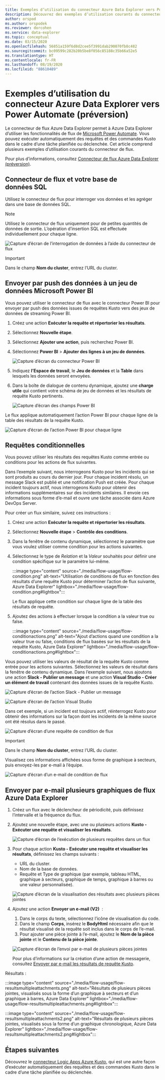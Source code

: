 ```yaml
---
title: Exemples d’utilisation du connecteur Azure Data Explorer vers Power Automate (préversion)
description: Découvrez des exemples d’utilisation courants du connecteur Azure Data Explorer vers Power Automate.
author: orspod
ms.author: orspodek
ms.reviewer: dorcohen
ms.service: data-explorer
ms.topic: conceptual
ms.date: 03/15/2020
ms.openlocfilehash: 56851a159f6d8d2cee5f3991dab290070fb8c482
ms.sourcegitcommit: bc09599c282b20b5be8f056c85188c35b66a52e5
ms.translationtype: HT
ms.contentlocale: fr-FR
ms.lasthandoff: 08/19/2020
ms.locfileid: "88610489"
---
```

# <a name="usage-examples-for-azure-data-explorer-connector-to-power-automate-preview"></a>Exemples d’utilisation du connecteur Azure Data Explorer vers Power Automate (préversion)

Le connecteur de flux Azure Data Explorer permet à Azure Data Explorer d’utiliser les fonctionnalités de flux de [Microsoft Power Automate](https://flow.microsoft.com/). Vous pouvez exécuter automatiquement des requêtes et des commandes Kusto dans le cadre d’une tâche planifiée ou déclenchée. Cet article comprend plusieurs exemples d’utilisation courants du connecteur de flux.

Pour plus d’informations, consultez [Connecteur de flux Azure Data Explorer (préversion)](flow.md).

## <a name="flow-connector-and-your-sql-database"></a>Connecteur de flux et votre base de données SQL

Utilisez le connecteur de flux pour interroger vos données et les agréger dans une base de données SQL.

> [!Note]
> Utilisez le connecteur de flux uniquement pour de petites quantités de données de sortie. L’opération d’insertion SQL est effectuée individuellement pour chaque ligne. 

![Capture d’écran de l’interrogation de données à l’aide du connecteur de flux](./media/flow-usage/flow-sqlexample.png)

> [!IMPORTANT]
> Dans le champ **Nom du cluster**, entrez l’URL du cluster.

## <a name="push-data-to-a-microsoft-power-bi-dataset"></a>Envoyer par push des données à un jeu de données Microsoft Power BI

Vous pouvez utiliser le connecteur de flux avec le connecteur Power BI pour envoyer par push des données issues de requêtes Kusto vers des jeux de données de streaming Power BI.

1. Créez une action **Exécuter la requête et répertorier les résultats**.
1. Sélectionnez **Nouvelle étape**.
1. Sélectionnez **Ajouter une action**, puis recherchez Power BI.
1. Sélectionnez **Power BI** > **Ajouter des lignes à un jeu de données**. 

    ![Capture d’écran du connecteur Power BI](./media/flow-usage/flow-powerbiconnector.png)

1. Indiquez **l’Espace de travail**, le **Jeu de données** et la **Table** dans lesquels les données seront envoyées.
1. Dans la boîte de dialogue de contenu dynamique, ajoutez une **charge utile** qui contient votre schéma de jeu de données et les résultats de requête Kusto pertinents.

    ![Capture d’écran des champs Power BI](./media/flow-usage/flow-powerbifields.png)

Le flux applique automatiquement l’action Power BI pour chaque ligne de la table des résultats de la requête Kusto. 

![Capture d’écran de l’action Power BI pour chaque ligne](./media/flow-usage/flow-powerbiforeach.png)

## <a name="conditional-queries"></a>Requêtes conditionnelles

Vous pouvez utiliser les résultats des requêtes Kusto comme entrée ou conditions pour les actions de flux suivantes.

Dans l’exemple suivant, nous interrogeons Kusto pour les incidents qui se sont produits au cours du dernier jour. Pour chaque incident résolu, un message Slack est publié et une notification Push est créée.
Pour chaque incident toujours actif, nous interrogeons Kusto pour obtenir des informations supplémentaires sur des incidents similaires. Il envoie ces informations sous forme d’e-mail et ouvre une tâche associée dans Azure DevOps Server.

Pour créer un flux similaire, suivez ces instructions :

1. Créez une action **Exécuter la requête et répertorier les résultats**.
1. Sélectionnez **Nouvelle étape** > **Contrôle des conditions**.
1. Dans la fenêtre de contenu dynamique, sélectionnez le paramètre que vous voulez utiliser comme condition pour les actions suivantes.
1. Sélectionnez le type de *Relation* et la *Valeur* souhaités pour définir une condition spécifique sur le paramètre lui-même.

    :::image type="content" source="./media/flow-usage/flow-condition.png" alt-text="Utilisation de conditions de flux en fonction des résultats d’une requête Kusto pour déterminer l’action de flux suivante, Azure Data Explorer" lightbox="./media/flow-usage/flow-condition.png#lightbox":::

    Le flux applique cette condition sur chaque ligne de la table des résultats de requête.
1. Ajoutez des actions à effectuer lorsque la condition a la valeur true ou false.

    :::image type="content" source="./media/flow-usage/flow-conditionactions.png" alt-text="Ajout d’actions quand une condition a la valeur true ou false, conditions de flux basées sur les résultats de la requête Kusto, Azure Data Explorer" lightbox="./media/flow-usage/flow-conditionactions.png#lightbox":::

Vous pouvez utiliser les valeurs de résultat de la requête Kusto comme entrée pour les actions suivantes. Sélectionnez les valeurs de résultat dans la fenêtre de contenu dynamique.
Dans l’exemple suivant, nous ajoutons une action **Slack - Publier un message** et une action **Visual Studio - Créer un élément de travail** contenant des données issues de la requête Kusto.

![Capture d’écran de l’action Slack - Publier un message](./media/flow-usage/flow-slack.png)

![Capture d’écran de l’action Visual Studio](./media/flow-usage/flow-visualstudio.png)

Dans cet exemple, si un incident est toujours actif, réinterrogez Kusto pour obtenir des informations sur la façon dont les incidents de la même source ont été résolus dans le passé.

![Capture d’écran d’une requête de condition de flux](./media/flow-usage/flow-conditionquery.png)

> [!IMPORTANT]
> Dans le champ **Nom du cluster**, entrez l’URL du cluster.

Visualisez ces informations affichées sous forme de graphique à secteurs, puis envoyez-les par e-mail à l’équipe.

![Capture d’écran d’un e-mail de condition de flux](./media/flow-usage/flow-conditionemail.png)

## <a name="email-multiple-azure-data-explorer-flow-charts"></a>Envoyer par e-mail plusieurs graphiques de flux Azure Data Explorer

1. Créez un flux avec le déclencheur de périodicité, puis définissez l’intervalle et la fréquence du flux. 
1. Ajoutez une nouvelle étape, avec une ou plusieurs actions **Kusto - Exécuter une requête et visualiser les résultats**. 

    ![Capture d’écran de l’exécution de plusieurs requêtes dans un flux](./media/flow-usage/flow-severalqueries.png)

1. Pour chaque action **Kusto - Exécuter une requête et visualiser les résultats**, définissez les champs suivants :
    * URL du cluster.
    * Nom de la base de données.
    * Requête et Type de graphique (par exemple, tableau HTML, graphique à secteurs, graphique de temps, graphique à barres ou une valeur personnalisée).

    ![Capture d’écran de la visualisation des résultats avec plusieurs pièces jointes](./media/flow-usage/flow-visualizeresultsmultipleattachments.png)

1. Ajoutez une action **Envoyer un e-mail (V2)**  : 
    1. Dans le corps du texte, sélectionnez l’icône de visualisation du code.
    1. Dans le champ **Corps**, insérez le **BodyHtml** nécessaire afin que le résultat visualisé de la requête soit inclus dans le corps de l’e-mail.
    1. Pour ajouter une pièce jointe à l’e-mail, ajoutez le **Nom de la pièce jointe** et le **Contenu de la pièce jointe**.
    
    ![Capture d’écran de l’envoi par e-mail de plusieurs pièces jointes](./media/flow-usage/flow-email-multiple-attachments.png)

    Pour plus d’informations sur la création d’une action de messagerie, consultez [Envoyer par e-mail les résultats de requête Kusto](flow.md#email-kusto-query-results). 

Résultats :

:::image type="content" source="./media/flow-usage/flow-resultsmultipleattachments.png" alt-text="Résultats de plusieurs pièces jointes, visualisés sous la forme d’un graphique à secteurs et d’un graphique à barres, Azure Data Explorer" lightbox="./media/flow-usage/flow-resultsmultipleattachments.png#lightbox":::

:::image type="content" source="./media/flow-usage/flow-resultsmultipleattachments2.png" alt-text="Résultats de plusieurs pièces jointes, visualisés sous la forme d’un graphique chronologique, Azure Data Explorer" lightbox="./media/flow-usage/flow-resultsmultipleattachments2.png#lightbox":::

## <a name="next-steps"></a>Étapes suivantes

Découvrez le [connecteur Logic Apps Azure Kusto](kusto/tools/logicapps.md), qui est une autre façon d’exécuter automatiquement des requêtes et des commandes Kusto dans le cadre d’une tâche planifiée ou déclenchée.

